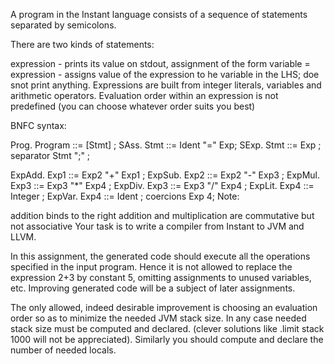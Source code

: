 A program in the Instant language consists of a sequence of statements separated by semicolons.

There are two kinds of statements:

expression - prints its value on stdout,
assignment of the form variable = expression - assigns value of the expression to he variable in the LHS; doe snot print anything.
Expressions are built from integer literals, variables and arithmetic operators. Evaluation order within an expression is not predefined (you can choose whatever order suits you best)

BNFC syntax:

Prog. Program ::= [Stmt] ;
SAss. Stmt ::= Ident "=" Exp;
SExp. Stmt ::= Exp ;
separator Stmt ";" ;

ExpAdd.            Exp1   ::= Exp2 "+"  Exp1 ;
ExpSub.            Exp2   ::= Exp2 "-"  Exp3 ;
ExpMul.            Exp3   ::= Exp3 "*"  Exp4 ;
ExpDiv.            Exp3   ::= Exp3 "/"  Exp4 ;
ExpLit.            Exp4   ::= Integer ;
ExpVar.            Exp4   ::= Ident ;
coercions Exp 4;
Note:

addition binds to the right
addition and multiplication are commutative but not associative
Your task is to write a compiler from Instant to JVM and LLVM.

In this assignment, the generated code should execute all the operations specified in the input program. Hence it is not allowed to replace the expression 2+3 by constant 5, omitting assignments to unused variables, etc. Improving generated code will be a subject of later assignments.

The only allowed, indeed desirable improvement is choosing an evaluation order so as to minimize the needed JVM stack size. In any case needed stack size must be computed and declared. (clever solutions like .limit stack 1000 will not be appreciated). Similarly you should compute and declare the number of needed locals.
